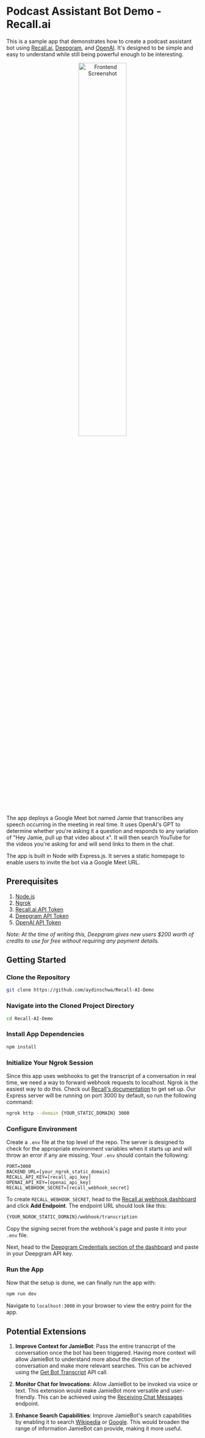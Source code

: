 # Podcast Assistant Bot Demo - Recall.ai

This is a sample app that demonstrates how to create a podcast assistant bot using [Recall.ai](https://recall.ai), [Deepgram](https://deepgram.com), and [OpenAI](https://platform.openai.com/docs/overview). It's designed to be simple and easy to understand while still being powerful enough to be interesting.

<p align="center">
  <img src="https://github.com/aydinschwa/Recall-AI-Demo/assets/70107592/6e11dd3b-2f5a-467b-903c-e3bea12dcc37" alt="Frontend Screenshot" style="width:50%;">
</p>

The app deploys a Google Meet bot named Jamie that transcribes any speech occurring in the meeting in real time. It uses OpenAI's GPT to determine whether you're asking it a question and responds to any variation of "Hey Jamie, pull up that video about x". It will then search YouTube for the videos you're asking for and will send links to them in the chat.

The app is built in Node with Express.js. It serves a static homepage to enable users to invite the bot via a Google Meet URL.

## Prerequisites

1. [Node.js](https://nodejs.org/en/)
2. [Ngrok](https://ngrok.com/docs/getting-started/)
3. [Recall.ai API Token](https://www.recall.ai/)
4. [Deepgram API Token](https://deepgram.com/)
5. [OpenAI API Token](https://platform.openai.com/docs/overview)

*Note: At the time of writing this, Deepgram gives new users $200 worth of credits to use for free without requiring any payment details.*

## Getting Started

### Clone the Repository
```bash
git clone https://github.com/aydinschwa/Recall-AI-Demo
```

### Navigate into the Cloned Project Directory
```bash
cd Recall-AI-Demo
```

### Install App Dependencies
```bash
npm install
```

### Initialize Your Ngrok Session
Since this app uses webhooks to get the transcript of a conversation in real time, we need a way to forward webhook requests to localhost. Ngrok is the easiest way to do this. Check out [Recall's documentation](https://docs.recall.ai/docs/local-webhook-development) to get set up. Our Express server will be running on port 3000 by default, so run the following command:

```bash
ngrok http --domain {YOUR_STATIC_DOMAIN} 3000
```

### Configure Environment
Create a `.env` file at the top level of the repo. The server is designed to check for the appropriate environment variables when it starts up and will throw an error if any are missing. Your `.env` should contain the following:

```
PORT=3000
BACKEND_URL=[your_ngrok_static_domain]
RECALL_API_KEY=[recall_api_key]
OPENAI_API_KEY=[openai_api_key]
RECALL_WEBHOOK_SECRET=[recall_webhook_secret]
```

To create `RECALL_WEBHOOK_SECRET`, head to the [Recall.ai webhook dashboard](https://us-west-2.recall.ai/dashboard/webhooks/) and click **Add Endpoint**. The endpoint URL should look like this:

```bash
{YOUR_NGROK_STATIC_DOMAIN}/webhook/transcription
```

Copy the signing secret from the webhook's page and paste it into your `.env` file.

Next, head to the [Deepgram Credentials section of the dashboard](https://us-west-2.recall.ai/dashboard/platforms/deepgram) and paste in your Deepgram API key.

### Run the App
Now that the setup is done, we can finally run the app with:

```bash
npm run dev
```

Navigate to `localhost:3000` in your browser to view the entry point for the app.

## Potential Extensions

1. **Improve Context for JamieBot**: Pass the entire transcript of the conversation once the bot has been triggered. Having more context will allow JamieBot to understand more about the direction of the conversation and make more relevant searches. This can be achieved using the [Get Bot Transcript](https://docs.recall.ai/reference/bot_transcript_list) API call. 

2. **Monitor Chat for Invocations**: Allow JamieBot to be invoked via voice or text. This extension would make JamieBot more versatile and user-friendly. This can be achieved using the [Receiving Chat Messages](https://docs.recall.ai/docs/receiving-chat-messages) endpoint.
   
3. **Enhance Search Capabilities**: Improve JamieBot's search capabilities by enabling it to search [Wikipedia](https://www.npmjs.com/package/wikipedia) or [Google](https://www.npmjs.com/package/googleapis). This would broaden the range of information JamieBot can provide, making it more useful.
